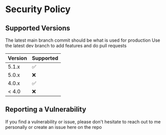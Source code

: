 # Security Policy

## Supported Versions

The latest main branch commit should be what is used for production
Use the latest dev branch to add features and do pull requests

| Version | Supported          |
| ------- | ------------------ |
| 5.1.x   | :white_check_mark: |
| 5.0.x   | :x:                |
| 4.0.x   | :white_check_mark: |
| < 4.0   | :x:                |

## Reporting a Vulnerability

If you find a vulnerability or issue, please don't hesitate to reach out to me personally or create an issue here on the repo
